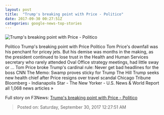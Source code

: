 ```yaml
---
layout: post
title:  "Trump's breaking point with Price - Politico"
date: 2017-09-30 00:27:51Z
categories: google-news-top-stories
---
```


![Trump's breaking point with Price - Politico](http://static.politico.com/52/20/eb50632a4bbc97794793dcca7a41/lede-170926-tom-price-trump-1-ap-1160.jpg)

Politico Trump's breaking point with Price Politico Tom Price's downfall was his penchant for pricey jets. But his demise was months in the making, as the president continued to lose trust in the Health and Human Services secretary who rarely attended Oval Office strategy meetings, had little sway or ... Tom Price broke Trump's cardinal rule: Never get bad headlines for the boss CNN The Memo: Swamp proves sticky for Trump The Hill Trump seeks new health chief after Price resigns over travel scandal Chicago Tribune Bloomberg - Indianapolis Star - The New Yorker - U.S. News & World Report all 1,068 news articles »


Full story on F3News: [Trump's breaking point with Price - Politico](http://www.f3nws.com/n/XZdzhD)

> Posted on: Saturday, September 30, 2017 12:27:51 AM
